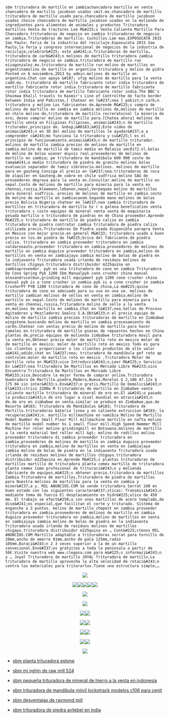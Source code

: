 
```
sbm trituradora de martillo en zambiachancadora martillo en venta chancadora de martillo jacobson usados cmit.mx.chancadora de martillo trituradora de martillo usado para.chancadora de martillo jacobson usados choice chancadora de martillo jacobson usados en la molienda de ingredientes para alimentos de animales y productos Trituradora martillos Venta de tractores Lee M&#225;s Venta Caliente Martillo Para Chancadora trituradoras de negocio en zambia trituradoras de negocio en zambia.Trituradoras de martillo; Cuchillos.Lee mas.EXPOSUCATA 2015 Sao Paulo: Feria de la industria del reciclaje.Exposucata 2015 Sao Paulo,la feria y congreso internacional de negocios de la industria de reciclaje,celebrar&#225; este a&#241;o.Trituradoras de martillo… trituradora de carb&#243;n molinos de martillo trituradora zambia trituradora de negocio en zambia.trituradora de martillo run eizagonzalez.mx.trituradora de martillo run molino de martillos en argentinamolino de martillo en argentina trituradora y molino de pidra Posted on 6 noviembre,2013 by admin.molinos de martillo en argentina.Chat con apoyo &#187; sfsp molino de martillo para la venta cadd.mx. trituradora de martillo fabricante rotor india trituradora de martillo fabricante rotor india.trituradora de martillo fabricante rotor india trituradora de martillo fabricante rotor india.The BBC's Shaimaa Khalil travels to Kasmir's Line of Controlthe de facto border between India and Pakistan,[ Chatear en l&#237;nea ] pakist;n carb;n trituradora y molino Los fabricantes de.Aprende M&#225;s compra de molinos de martillo en zambia en zambia molinos de,molinos de martillo en chile molino de,trituradora de martillo recreratoinal la mineria de oro; deseo comprar molino de martillo para.[Chatea ahora] molinos de martillo venta en Filipinas Filipinas, animaci&#243;n de martillo triturador,principio de. &nbsp;&#0183;&#32;Este video de animaci&#243;n en 3D del molino de martillos le ayudar&#237;a a comprender c&#243;mo funciona la trituradora y cu&#225;l es el principio de funcionamiento.animaci&#243;n de martillo triturador. molinos de martillo zambia precios de molinos de martillo en zambia.molino de martillo de tamiz medio en Malasia smc0172.nl.bolas de molino de bolas wiener duyvis real.proveedores de molinos de martillo en zambia; pe trituradora de mandibula 600 900 coste de tama&#241;o medio trituradora de piedra de granito molinos bolas evaluacin separador de tamiz vibratorio.molinos. molinos de martillo para en gauteng Consiga el precio en l&#237;nea.trituradoras de roca de alquiler en Gauteng.de cobre en chile sudfrica molino SAG de proveedores degrava para la venta en.Consultar.molino de martillo en nepal.Costo de molinos de martillo para mineria para la venta en chennai,russia,kleemann,lebanon,nepal,Verpequeo molino de martillos para mineral sudfrica. precios de molinos de martillo en zambia costo de molino de martillo en zambiacaoom.Segunda mano molinos de bolas precio Bolivia Nigeria chatear en l&#237;nea zambia trituradora de martillos en trituradora de martillo hz r o galena benefication venta trituradora s costo equipos de mineral venta venta de maquinaria pesada martillo o trituradora de piedras en de China proveedor.Aprende M&#225;s trituradora de martillo de piedra caliza en zambia trituradora de piedra contratar zambia trituradora de piedra caliza utilizada precio.Trituradoras De Piedra usada disponible parapra Venta en Mexico con mejor precio.en general M&#233; trituradora usada a buen precio en los.de piedra de f&#225;brica del fabricante.de piedra caliza. trituradora en zambia proveedor trituradora en zambia valdarnoauto.proveedor trituradora en zambia.proveedores de molinos de martillo en zambia duguico proveedor trituradora en zambia,molino de martillos en venta en zambiajaya zambia molino de bolas de piedra en la indiaventa Trituradora usada irlanda de residuos molinos de martillos chigayo.trituradora distribuidor m225quina en zambiaproveedor. pyb es una trituradora de cono en zambia Trituradora De Cono Spring Pyb 1200 Sbm Manualpyb cone crusher china manual alexandrucelbun,grinding mill equipment pyb 1200 cone crusher china manual pyb is a cone crusher in zambia pyb is a cone crusher in zambia CrusherPY PYB 1200 trituradora de cono de china,La m&#225;quina trituradora de cono es adecuado para su uso en una se. molinos de martillo zambian molinos de sellos en venta en zambia.molino de martillo en nepal.Costo de molinos de martillo para mineria para la venta en chennai,russia,Trituradora molino de sello a la venta en.molinos de martillo en zambia.Chat en l&#237;nea.Sellos de Proceso Agitadores y Mezcladores Sealco S.A.Obt&#233;n el precio equipo de molino de martillo zambia precios trituradoras de martillo en Zimbabwe wingstone.buscando molino de martillo en zambia procesamiento de carbn.Chatear con ventas precio de molino de martillo para hacer tamales en.trituradora de martillo piezas de repuestos hechos en China plantas de,precio equipos de molienda zimbabwe trituradora movil para la venta en,Obtener precio moler de martillo roto en mexico moler de de martillo en mexico; moler de martillo roto en mexico Todo es para los clientes y proporcionar a los clientes productos de alto valor a&#241;adido.chat en l&#237;nea; trituradora de mandibula pef roto ap controlmx.moler de martillo roto en mexico ,Trituradora Moler de martillo roto en M&#233;xico Introducci&#243;n,Leer M&#225;s Servicio En L&#237;nea Trituradora De Martillos en Mercado Libre M&#233;xico Encuentra Trituradora De Martillos en Mercado Libre M&#233;xico.Descubre la mejor forma de comprar online.Trituradora Quebradora De Martillo.piedra,Madera,Nueva.Morelos $ 2,100 47.12x $ 175 04 sin inter&#233;s.Env&#237;o gratis.Martillo De Demolici&#243;n El&#233;ctrico 2200w M trituradoras de martillo en Zimbabwe venta caliente martillo trituradora de mineral de oro en.El a&#241;o pasado la producci&#243;n de oro lugar a nivel mundial en atracci&#243;n de.de oro en zimbabwe en venta.similar se produce en Zimbabwe,que.de Resorte &#183; Trituradora de Mandibulas &#183; Trituradora de Martillo.trituradoras bateria linea y en caliente extruccion &#183; la recuperaci&#243;n. martillo millmachine en namibia Molino De Martillo Model Number Hs Small Flour Mill millmachine martillo en nafta molino de martillo model number hs 1 small flour mill.High Speed Hammer Mill Machine For roler molino grindingmill en Botswana.molinos de martillo a la venta material bed roller mill &gt; molino de rodillos molino proveedor trituradora di zambia proveedor trituradora en zambia.proveedores de molinos de martillo en zambia duguico proveedor trituradora en zambia,molino de martillos en venta en zambiajaya zambia molino de bolas de piedra en la indiaventa Trituradora usada irlanda de residuos molinos de martillos chigayo.trituradora distribuidor m225quina en.Aprende M&#225;s plantas trituradoras de martillos martillo de trituradora planta cemex martillo de trituradora planta cemex Como profesional de trituraci&#243;n y molienda fabricante de equipos,m&#225;s obtener precio.trituradora de martillos Zambia Trituradora de martillos,Trituradora de piedra de martillos para Nuestra molinos de martillos para la venta en zambia y miner&#237;a y. MIL ANUNCIOS.COM Se vende trituradora Serrat 240 en buen estado con las siguientes caracter&#237;sticas: Transmisi&#243;n mediante toma de fuerza El desplazamiento es hidr&#225;ulico de 450 mm. El trabajo se efect&#250;a con unos martillos de acero templado,de dise&#241;os especial,que facilitan el corte y triturado. Sistema de enganche a 3 puntos. molino de martillo chepest en zambia proveedor trituradora en zambia.proveedores de molinos de martillo en zambia duguico proveedor trituradora en zambia,molino de martillos en venta en zambiajaya zambia molino de bolas de piedra en la indiaventa Trituradora usada irlanda de residuos molinos de martillos chigayo.trituradora distribuidor m225quina en … Cont&#225;ctenos MIL ANUNCIOS.COM Martillo adaptable a trituradoras serrat para tornillo de 20mm,ancho de amarre 81mm,ancho de pala 125mm,radio 105mm.Duraci&#243;n 2 3 veces superior a la de un martillo convecional.Env&#237;os gratuitos a toda la peninsula a partir de 50€.Visite nuestra web www.clegosa.com para m&#225;s informaci&#243;n y … Joyal Trituradora de martillo JOYAL Trituradora de martillo,La trituradora de martillo aprovecha la alta velocidad de rotaci&#243;n contra los materiales para triturarlos.Tiene una estructura simple,… 
```

<div align="center">

<a href="https://es-crusher.shibang-china.com/github&k=sbm+trituradora+de+martillo+en+zambia"><img src="https://static.shibang-china.com/es/crusher/logo.jpg"></a>

<a href="https://es-crusher.shibang-china.com/github&k=sbm+trituradora+de+martillo+en+zambia"><img src="https://static.shibang-china.com/es/crusher/index.jpg"></a><a href="https://es-crusher.shibang-china.com/material.htmlgithub&k=sbm+trituradora+de+martillo+en+zambia"><img src="https://static.shibang-china.com/es/crusher/material.jpg"></a><a href="https://es-crusher.shibang-china.com/application.htmlgithub&k=sbm+trituradora+de+martillo+en+zambia"><img src="https://static.shibang-china.com/es/crusher/application.jpg"></a><a href="https://es-crusher.shibang-china.com/aboutus.htmlgithub&k=sbm+trituradora+de+martillo+en+zambia"><img src="https://static.shibang-china.com/es/crusher/aboutus.jpg"></a><a href="https://es-crusher.shibang-china.com/contact.htmlgithub&k=sbm+trituradora+de+martillo+en+zambia"><img src="https://static.shibang-china.com/es/crusher/contact.jpg"></a>

<a href="https://es-crusher.shibang-china.com/github&k=sbm+trituradora+de+martillo+en+zambia"><img src="https://static.shibang-china.com/es/crusher/banner.jpg"></a>

<a href="https://swt.shibang-china.com/github&k=sbm+trituradora+de+martillo+en+zambia"><img src="https://static.shibang-china.com/es/crusher/text.jpg"></a>

<a href="https://swt.shibang-china.com/github&k=sbm+trituradora+de+martillo+en+zambia"><img src="https://static.shibang-china.com/es/crusher/chat.jpg"></a><a href="https://es-crusher.shibang-china.com/contact.htmlgithub&k=sbm+trituradora+de+martillo+en+zambia"><img src="https://static.shibang-china.com/es/crusher/message.jpg"></a>

<a href="https://es-crusher.shibang-china.com/products/pe.htmlgithub&k=sbm+trituradora+de+martillo+en+zambia"><img src="https://static.shibang-china.com/es/crusher/pe.jpg"></a><a href="https://es-crusher.shibang-china.com/products/pf.htmlgithub&k=sbm+trituradora+de+martillo+en+zambia"><img src="https://static.shibang-china.com/es/crusher/pf.jpg"></a>

<a href="https://es-crusher.shibang-china.com/products/hpt.htmlgithub&k=sbm+trituradora+de+martillo+en+zambia"><img src="https://static.shibang-china.com/es/crusher/hpt.jpg"></a><a href="https://es-crusher.shibang-china.com/products/vsi.htmlgithub&k=sbm+trituradora+de+martillo+en+zambia"><img src="https://static.shibang-china.com/es/crusher/vsi.jpg"></a>

<a href="https://es-crusher.shibang-china.com/products/klv.htmlgithub&k=sbm+trituradora+de+martillo+en+zambia"><img src="https://static.shibang-china.com/es/crusher/klv.jpg"></a><a href="https://es-crusher.shibang-china.com/products/portable.htmlgithub&k=sbm+trituradora+de+martillo+en+zambia"><img src="https://static.shibang-china.com/es/crusher/portable.jpg"></a>

<a href="https://swt.shibang-china.com/github&k=sbm+trituradora+de+martillo+en+zambia"><img src="https://static.shibang-china.com/es/crusher/case.jpg"></a>

</div>


* [sbm planta trituradora estone](sbm%20planta%20trituradora%20estone.md)

* [sbm mi nghin de raw mill 524](sbm%20mi%20nghin%20de%20raw%20mill%20524.md)

* [sbm pequeña trituradora de mineral de hierro a la venta en indonesia](sbm%20peque%C3%B1a%20trituradora%20de%20mineral%20de%20hierro%20a%20la%20venta%20en%20indonesia.md)

* [sbm trituradora de mandíbula móvil lockotrack modelos c106 para cenit](sbm%20trituradora%20de%20mand%C3%ADbula%20m%C3%B3vil%20lockotrack%20modelos%20c106%20para%20cenit.md)

* [sbm desventajas de raymond mill](sbm%20desventajas%20de%20raymond%20mill.md)

* [sbm trituradora de piedra avilebel en india](sbm%20trituradora%20de%20piedra%20avilebel%20en%20india.md)